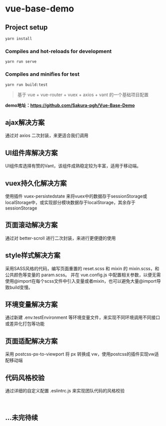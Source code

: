 # vue-base-demo

## Project setup
```
yarn install
```

### Compiles and hot-reloads for development
```
yarn run serve
```

### Compiles and minifies for test
```
yarn run build:test
```

> 基于 vue + vue-router + vuex + axios + vant 的一个基础项目配置

**demo地址：https://github.com/Sakura-pgh/Vue-Base-Demo**

## ajax解决方案
通过对 axios 二次封装，来更适合我们调用

## UI组件库解决方案
UI组件库选择有赞的Vant，该组件成熟稳定较为丰富，适用于移动端。

## vuex持久化解决方案
使用插件 vuex-persistedstate 来将vuex中的数据存于sessionStorage或localStorage中，或实现部分模块数据存于localStorage，其余存于sessionStorage

## 页面滚动解决方案
通过对 better-scroll 进行二次封装，来进行更便捷的使用

## style样式解决方案
采用SASS风格的代码，编写页面重置的 reset.scss 和 mixin 的 mixin.scss，和公共颜色等变量的 param.scss。
并在 vue.config.js 中配置相关参数，以便无需使用@import在每个scss文件中引入变量或者mixin，也可以避免大量@import导致build变慢。

## 环境变量解决方案
通过新建 .env.testEnvironment 等环境变量文件，来实现不同环境调用不同接口或差异化打包等功能

## 页面适配解决方案
采用 postcss-px-to-viewport 将 px 转换成 vw，使用postcss的插件实现vw适配移动端

## 代码风格校验
通过详细的自定义配置 .eslintrc.js 来实现团队代码的风格校验

<br />

## ...未完待续

